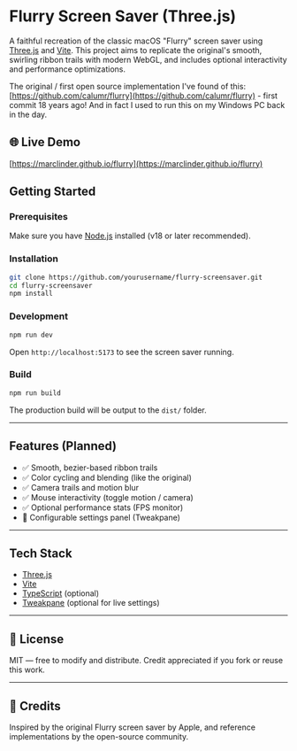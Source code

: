 # Flurry Screen Saver (Three.js)

A faithful recreation of the classic macOS "Flurry" screen saver using [Three.js](https://threejs.org/) and [Vite](https://vitejs.dev/). This project aims to replicate the original's smooth, swirling ribbon trails with modern WebGL, and includes optional interactivity and performance optimizations.

The original / first open source implementation I've found of this: [https://github.com/calumr/flurry](https://github.com/calumr/flurry) - first commit 18 years ago! And in fact I used to run this on my Windows PC back in the day.


## 🌐 Live Demo

[https://marclinder.github.io/flurry](https://marclinder.github.io/flurry)

## Getting Started

### Prerequisites

Make sure you have [Node.js](https://nodejs.org/) installed (v18 or later recommended).

### Installation

```bash
git clone https://github.com/yourusername/flurry-screensaver.git
cd flurry-screensaver
npm install
```

### Development

```bash
npm run dev
```

Open `http://localhost:5173` to see the screen saver running.

### Build

```bash
npm run build
```

The production build will be output to the `dist/` folder.

---

## Features (Planned)

- ✅ Smooth, bezier-based ribbon trails
- ✅ Color cycling and blending (like the original)
- ✅ Camera trails and motion blur
- ✅ Mouse interactivity (toggle motion / camera)
- ✅ Optional performance stats (FPS monitor)
- 🔲 Configurable settings panel (Tweakpane)

---

## Tech Stack

- [Three.js](https://threejs.org/)
- [Vite](https://vitejs.dev/)
- [TypeScript](https://www.typescriptlang.org/) (optional)
- [Tweakpane](https://cocopon.github.io/tweakpane/) (optional for live settings)

---

## 📝 License

MIT — free to modify and distribute. Credit appreciated if you fork or reuse this work.

---

## 📸 Credits

Inspired by the original Flurry screen saver by Apple, and reference implementations by the open-source community.
